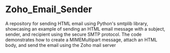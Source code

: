 # Zoho_Email_Sender
A repository for sending HTML email using Python's smtplib library, showcasing an example of sending an HTML email message with a subject, sender, and recipient using the secure SMTP protocol. The code demonstrates how to create a MIMEMultipart message, attach an HTML body, and send the email using the Zoho mail server
